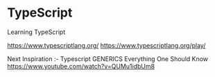 # TypeScript

Learning TypeScript

https://www.typescriptlang.org/
https://www.typescriptlang.org/play/

Next Inspiration :-
Typescript GENERICS Everything One Should Know
https://www.youtube.com/watch?v=QUMu1idbUm8
